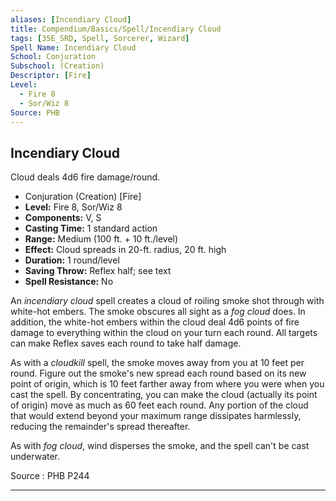 ```yaml
---
aliases: [Incendiary Cloud]
title: Compendium/Basics/Spell/Incendiary Cloud
tags: [35E_SRD, Spell, Sorcerer, Wizard]
Spell Name: Incendiary Cloud
School: Conjuration
Subschool: (Creation)
Descriptor: [Fire]
Level:
  - Fire 8
  - Sor/Wiz 8
Source: PHB
---
```



## Incendiary Cloud

Cloud deals 4d6 fire damage/round.

*   Conjuration (Creation) [Fire]
*   **Level:** Fire 8, Sor/Wiz 8
*   **Components:** V, S
*   **Casting Time:** 1 standard action
*   **Range:** Medium (100 ft. + 10 ft./level)
*   **Effect:** Cloud spreads in 20-ft. radius, 20 ft. high
*   **Duration:** 1 round/level
*   **Saving Throw:** Reflex half; see text
*   **Spell Resistance:** No

<p>An <i>incendiary cloud</i> spell creates a cloud of roiling smoke shot through with white-hot embers. The smoke obscures all sight as a <i>fog cloud</i> does. In addition, the white-hot embers within the cloud deal 4d6 points of fire damage to everything within the cloud on your turn each round. All targets can make Reflex saves each round to take half damage.</p><p>As with a <i>cloudkill</i> spell, the smoke moves away from you at 10 feet per round. Figure out the smoke's new spread each round based on its new point of origin, which is 10 feet farther away from where you were when you cast the spell. By concentrating, you can make the cloud (actually its point of origin) move as much as 60 feet each round. Any portion of the cloud that would extend beyond your maximum range dissipates harmlessly, reducing the remainder's spread thereafter.</p><p>As with <i>fog cloud</i>, wind disperses the smoke, and the spell can't be cast underwater.</p>

Source : PHB P244

---
